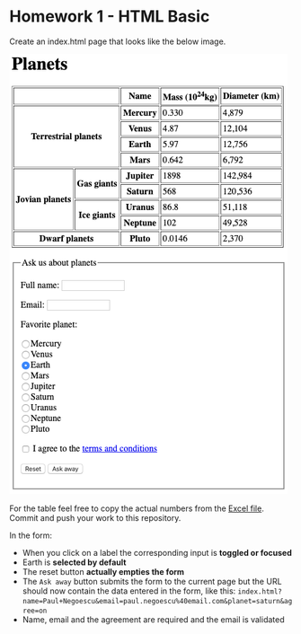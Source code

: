 # Homework 1 - HTML Basic

Create an index.html page that looks like the below image.

![Reference result](reference.png)

For the table feel free to copy the actual numbers from the [Excel file](Planets.xlsx). Commit and push your work to this repository.

In the form:

- When you click on a label the corresponding input is **toggled or focused**
- Earth is **selected by default**
- The reset button **actually empties the form**
- The `Ask away` button submits the form to the current page but the URL should now contain the data entered in the form, like this: `index.html?name=Paul+Negoescu&email=paul.negoescu%40email.com&planet=saturn&agree=on`
- Name, email and the agreement are required and the email is validated

